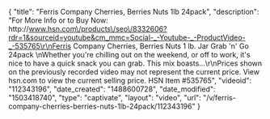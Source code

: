 {
    "title": "Ferris Company Cherries, Berries   Nuts 1lb    24pack",
    "description": "For More Info or to Buy Now: http:\/\/www.hsn.com\/products\/seo\/8332606?rdr=1&sourceid=youtube&cm_mmc=Social-_-Youtube-_-ProductVideo-_-535765\r\nFerris Company Cherries, Berries   Nuts 1 lb. Jar   Grab 'n' Go 24pack \nWhether you're chilling out on the weekend, or off to work, it's nice to have a quick snack you can grab. This mix boasts...\r\nPrices shown on the previously recorded video may not represent the current price.  View hsn.com to view the current selling price. HSN Item #535765",
    "videoid": "112343196",
    "date_created": "1488600728",
    "date_modified": "1503418740",
    "type": "captivate",
    "layout": "video",
    "url": "\/v\/ferris-company-cherries-berries-nuts-1lb-24pack\/112343196"
}